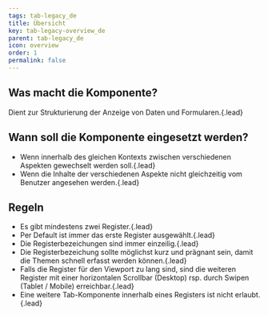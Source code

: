 ```yaml
---
tags: tab-legacy_de
title: Übersicht
key: tab-legacy-overview_de
parent: tab-legacy_de
icon: overview
order: 1
permalink: false  
---
```


## Was macht die Komponente?
Dient zur Strukturierung der Anzeige von Daten und Formularen.{.lead}

## Wann soll die Komponente eingesetzt werden? 
* Wenn innerhalb des gleichen Kontexts zwischen verschiedenen Aspekten gewechselt werden soll.{.lead}
* Wenn die Inhalte der verschiedenen Aspekte nicht gleichzeitig vom Benutzer angesehen werden.{.lead}

## Regeln
* Es gibt mindestens zwei Register.{.lead}
* Per Default ist immer das erste Register ausgewählt.{.lead}
* Die Registerbezeichungen sind immer einzeilig.{.lead}
* Die Registerbezeichung sollte möglichst kurz und prägnant sein, damit die Themen schnell erfasst werden können.{.lead}
* Falls die Register für den Viewport zu lang sind, sind die weiteren Register mit einer horizontalen Scrollbar (Desktop) rsp. durch Swipen (Tablet / Mobile) erreichbar.{.lead}
* Eine weitere Tab-Komponente innerhalb eines Registers ist nicht erlaubt.{.lead}